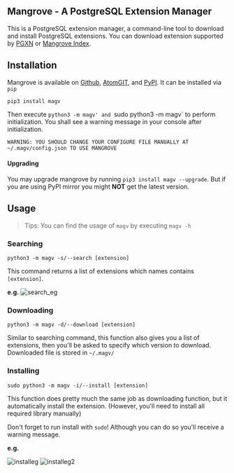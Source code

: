 ## Mangrove - A PostgreSQL Extension Manager

This is a PostgreSQL extension manager, a command-line tool to download and install PostgreSQL extensions. You can download extension supported by [PGXN](https://pgxn.org/) or [Mangrove Index](https://atomgit.com/haorongxu/magv-index).

## Installation

Mangrove is available on [Github](https://github.com/HaorongX/magv/), [AtomGIT](https://atomgit.com/haorongxu/magv), and [PyPI](https://pypi.org/project/magv/). It can be installed via `pip`
```
pip3 install magv
```

Then execute `python3 -m magv' and `sudo python3 -m magv` to perform initialization. You shall see a warning message in your console after initialization.

```
WARNING: YOU SHOULD CHANGE YOUR CONFIGURE FILE MANUALLY AT ~/.magv/config.json TO USE MANGROVE
```

#### Upgrading

You may upgrade mangrove by running `pip3 install magv --upgrade`. But if you are using PyPI mirror you might **NOT** get the latest version.

## Usage

> Tips: You can find the usage of `magv` by executing `magv -h`

### Searching

```
python3 -m magv -s/--search [extension]
```
This command returns a list of extensions which names contains `[extension]`.

**e.g.**
![search_eg](img/search.png)

### Downloading

```
python3 -m magv -d/--download [extension]
```
Similar to searching command, this function also gives you a list of extensions, then you'll be asked to specify which version to download. Downloaded file is stored in `~/.magv/`

### Installing

```
sudo python3 -m magv -i/--install [extension]
```
This function does pretty much the same job as downloading function, but it automatically install the extension. (However, you'll need to install all required library manually)

Don't forget to run install with `sudo`! Although you can do so you'll receive a warning message.

**e.g.**

![installeg](img/install.png)
![installeg2](img/install2.png)